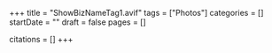 +++
title = "ShowBizNameTag1.avif"
tags = ["Photos"]
categories = []
startDate = ""
draft = false
pages = []

citations = []
+++

